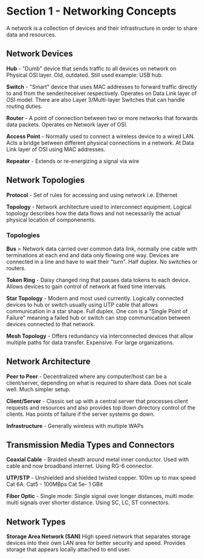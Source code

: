 # Section 1 - Networking Concepts

A network is a collection of devices and their infrastructure in order to share data and resources.

## Network Devices

**Hub** - "Dumb" device that sends traffic to all devices on network on Physical OSI layer. Old, outdated. Still used example: USB hub.

**Switch** - "Smart" device that uses MAC addresses to forward traffic directly to and from the sender/receiver respectively. Operates on Data Link layer of OSI model. There are also Layer 3/Multi-layer Switches that can handle routing duties.

**Router** - A point of connection between two or more networks that forwards data packets. Operates on Network layer of OSI.

**Access Point** - Normally used to connect a wireless device to a wired LAN. Acts a bridge between different physical connections in a network. At Data Link layer of OSI using MAC addresses.

**Repeater** - Extends or re-energizing a signal via wire

## Network Topologies

**Protocol** - Set of rules for accessing and using network i.e. Ethernet

**Topology** - Network architecture used to interconnect equipment. Logical topology describes how the data flows and not necessarily the actual physical location of componenents.

### Topologies

**Bus** = Network data carried over common data link, normally one cable with terminations at each end and data only flowing one way. Devices are connected in a line and have to wait their "turn". Half duplex. No switches or routers.

**Token Ring** - Daisy changed ring that passes data tokens to each device. Allows devices to gain control of network at fixed time intervals.

**Star Topology** - Modern and most used currently. Logically connected devices to hub or switch usually using UTP cable that allows communication in a star shape. Full duplex. One con is a "Single Point of Failure" meaning a failed hub or switch can stop communication between devices connected to that network. 

**Mesh Topology** - Offers redundancy via interconnected devices  that allow multiple paths for data transfer. Expensive. For large organizations.

## Network Architecture ##

**Peer to Peer** - Decentralized where any computer/host can be a client/server, depending on what is required to share data. Does not scale well. Much simpler setup.

**Client/Server** - Classic set up with a central server that processes client requests and resources and also provides top down directory control of the clients. Has points of failure if the server systems go down.

**Infrastructure** - Generally wireless with multiple WAPs

## Transmission Media Types and Connectors ##

**Coaxial Cable** - Braided sheath around metal inner conductor. Used with cable and now broadband internet. Using RG-6 connector.

**UTP/STP** - Unshielded and shielded twisted copper. 100m up to max speed Cat 6A.  Cat5 - 100MBps Cat 5e- 1 GBit

**Fiber Optic** - Single mode: Single signal over longer distances, multi mode: multi signals over shorter distance. Using SC, LC, ST connectors.


## Network Types ##

**Storage Area Network (SAN)** High speed network that separates storage devices into their own LAN area for better security and speed. Provides storage that appears locally attached to end user.  


